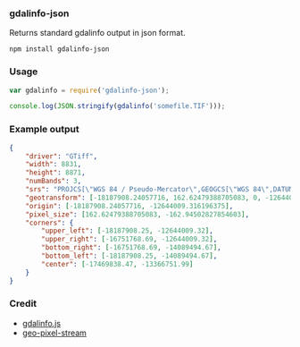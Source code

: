 ### gdalinfo-json

Returns standard gdalinfo output in json format.

    npm install gdalinfo-json

### Usage

```javascript
var gdalinfo = require('gdalinfo-json');

console.log(JSON.stringify(gdalinfo('somefile.TIF')));

```

### Example output

```json
{
    "driver": "GTiff",
    "width": 8831,
    "height": 8871,
    "numBands": 3,
    "srs": "PROJCS[\"WGS 84 / Pseudo-Mercator\",GEOGCS[\"WGS 84\",DATUM[\"WGS_1984\",SPHEROID[\"WGS 84\",6378137,298.257223563,AUTHORITY[\"EPSG\",\"7030\"]],AUTHORITY[\"EPSG\",\"6326\"]],PRIMEM[\"Greenwich\",0],UNIT[\"degree\",0.0174532925199433],AUTHORITY[\"EPSG\",\"4326\"]],PROJECTION[\"Mercator_1SP\"],PARAMETER[\"central_meridian\",0],PARAMETER[\"scale_factor\",1],PARAMETER[\"false_easting\",0],PARAMETER[\"false_northing\",0],UNIT[\"metre\",1,AUTHORITY[\"EPSG\",\"9001\"]],EXTENSION[\"PROJ4\",\"+proj=merc +a=6378137 +b=6378137 +lat_ts=0.0 +lon_0=0.0 +x_0=0.0 +y_0=0 +k=1.0 +units=m +nadgrids=@null +wktext  +no_defs\"],AUTHORITY[\"EPSG\",\"3857\"]]",
    "geotransform": [-18187908.24057716, 162.62479388705083, 0, -12644009.316196375, 0, -162.94502827854603],
    "origin": [-18187908.24057716, -12644009.316196375],
    "pixel_size": [162.62479388705083, -162.94502827854603],
    "corners": {
        "upper_left": [-18187908.25, -12644009.32],
        "upper_right": [-16751768.69, -12644009.32],
        "bottom_right": [-16751768.69, -14089494.67],
        "bottom_left": [-18187908.25, -14089494.67],
        "center": [-17469838.47, -13366751.99]
    }
}

```

### Credit

- [gdalinfo.js](https://github.com/naturalatlas/node-gdal/blob/master/examples/gdalinfo.js)
- [geo-pixel-stream](https://github.com/mapbox/geo-pixel-stream)
